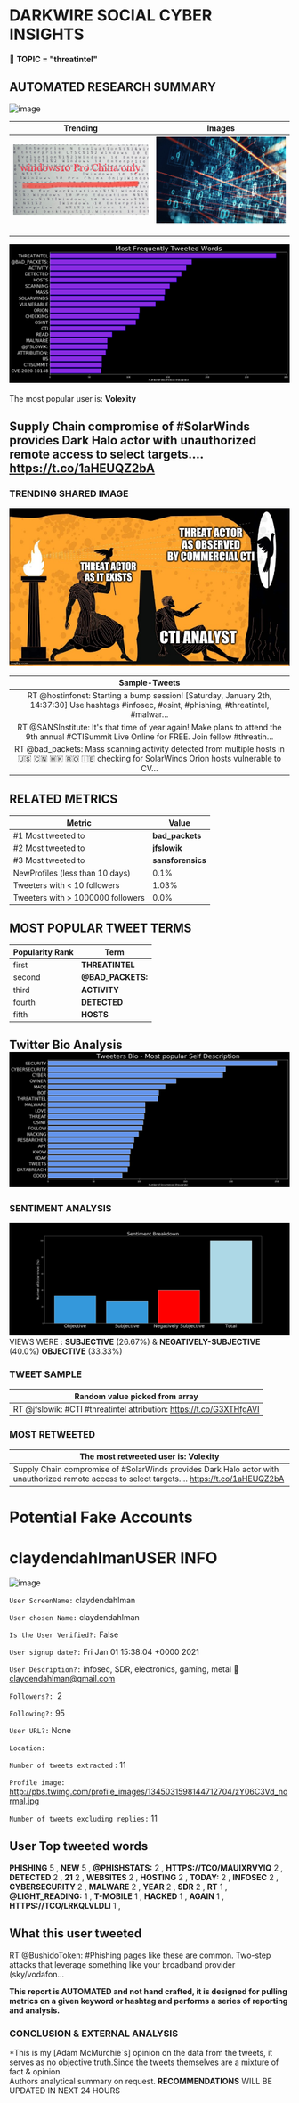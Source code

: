 # DARKWIRE SOCIAL CYBER INSIGHTS 
&#x1F34E; **TOPIC = "threatintel"**

## AUTOMATED RESEARCH SUMMARY
  ![image](darkLogo.png)   

|  Trending  |   Images | 
:-------------------------:|:-------------------------:
|  ![image](assets/threatintel/imageFile1.jpg)     <img width=200/> | ![image](assets/threatintel/imageFile2.jpg) <img width=200/> |   
 
 
![image](assets/threatintel/TWEETS.png)
<br></br>
The most popular user is: **Volexity**  
 

## Supply Chain compromise of #SolarWinds provides Dark Halo actor with unauthorized remote access to select targets.… https://t.co/1aHEUQZ2bA 

  




### TRENDING SHARED IMAGE

![image](assets/threatintel/twitterPostedImage.png)



|                **Sample-Tweets**        |
| :-------------: |
| RT @hostinfonet: Starting a bump session! [Saturday, January 2th, 14:37:30] Use hashtags #infosec, #osint, #phishing, #threatintel, #malwar… |
| RT @SANSInstitute: It's that time of year again! Make plans to attend the 9th annual #CTISummit Live Online for FREE. Join fellow #threatin… |
| RT @bad_packets: Mass scanning activity detected from multiple hosts in 🇺🇸 🇨🇳 🇭🇰 🇷🇴 🇮🇪 checking for SolarWinds Orion hosts vulnerable to CV… |

## RELATED METRICS<br>
| Metric | Value |
| ------------- | ------------- |
| #1 Most tweeted to  | **bad_packets** |
| #2 Most tweeted to  | **jfslowik** |
| #3 Most tweeted to  | **sansforensics** |
| NewProfiles (less than 10 days) | 0.1%  |
| Tweeters with < 10 followers  | 1.03%|
| Tweeters with > 1000000 followers  | 0.0%  |



## MOST POPULAR TWEET TERMS 


| Popularity Rank  | Term |
| ------------- | ------------- |
| first  | **THREATINTEL**  |
| second  | **@BAD_PACKETS:**  |
| third  | **ACTIVITY** |
| fourth  | **DETECTED**  |
| fifth  | **HOSTS**  |


## Twitter Bio Analysis![image](assets/threatintel/BIO.png)
### SENTIMENT ANALYSIS
![image](assets/threatintel/sentiment.png)
VIEWS WERE : **SUBJECTIVE**  (26.67%) & **NEGATIVELY-SUBJECTIVE** (40.0%) **OBJECTIVE** (33.33%)

### TWEET SAMPLE 
| Random value picked from array |
| ------------- |
|RT @jfslowik: #CTI #threatintel attribution: https://t.co/G3XTHfgAVI |

### MOST RETWEETED 

| The most retweeted user is: **Volexity**  |
| ------------- |
| Supply Chain compromise of #SolarWinds provides Dark Halo actor with unauthorized remote access to select targets.… https://t.co/1aHEUQZ2bA |

# Potential Fake Accounts
 
# claydendahlmanUSER INFO
![image](http://pbs.twimg.com/profile_images/1345031598144712704/zY06C3Vd_normal.jpg)
 
`User ScreenName:` claydendahlman 
 
`User chosen Name:` claydendahlman 
 
`Is the User Verified?:` False 
 
`User signup date?:` Fri Jan 01 15:38:04 +0000 2021 
 
`User Description?:` infosec, SDR, electronics, gaming, metal 🎸
claydendahlman@gmail.com 
 
`Followers?: `2 
 
`Following?:` 95 
 
`User URL?:` None 
 
`Location:`  
 
`Number of tweets extracted`  : 11 
 
`Profile image:` http://pbs.twimg.com/profile_images/1345031598144712704/zY06C3Vd_normal.jpg 
 
`Number of tweets excluding replies:` 11 
 

 

 
## User Top tweeted words 
 
**PHISHING** 5 , **NEW** 5 , **@PHISHSTATS:** 2 , **HTTPS://TCO/MAUIXRVYIQ** 2 , **DETECTED** 2 , **21** 2 , **WEBSITES** 2 , **HOSTING** 2 , **TODAY:** 2 , **INFOSEC** 2 , **CYBERSECURITY** 2 , **MALWARE** 2 , **YEAR** 2 , **SDR** 2 , **RT** 1 , **@LIGHT_READING:** 1 , **T-MOBILE** 1 , **HACKED** 1 , **AGAIN** 1 , **HTTPS://TCO/LRKQLVLDLI** 1 , 
 
## What this user tweeted
 
RT @BushidoToken: #Phishing pages like these are common. Two-step attacks that leverage something like your broadband provider (sky/vodafon…
 

<b> This report is AUTOMATED and not hand crafted, it is designed for pulling metrics on a given keyword or hashtag and performs a series of reporting and analysis.</b>  
### CONCLUSION & EXTERNAL ANALYSIS

*This is my [Adam McMurchie`s] opinion on the data from the tweets, it serves as no objective truth.Since the tweets themselves are a mixture of fact & opinion.<br>
Authors analytical summary on request.
**RECOMMENDATIONS** WILL BE UPDATED IN NEXT  24 HOURS <br>